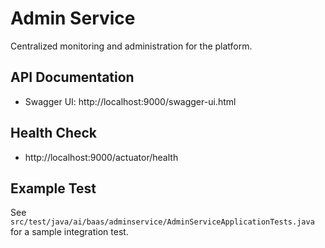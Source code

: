 # Admin Service

Centralized monitoring and administration for the platform.

## API Documentation
- Swagger UI: http://localhost:9000/swagger-ui.html

## Health Check
- http://localhost:9000/actuator/health

## Example Test
See `src/test/java/ai/baas/adminservice/AdminServiceApplicationTests.java` for a sample integration test. 